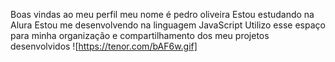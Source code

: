 Boas vindas ao meu perfil
meu nome é pedro oliveira
Estou estudando na Alura
Estou me desenvolvendo na linguagem JavaScript
Utilizo esse espaço para minha organização e compartilhamento dos meu projetos desenvolvidos
![https://tenor.com/bAF6w.gif]
